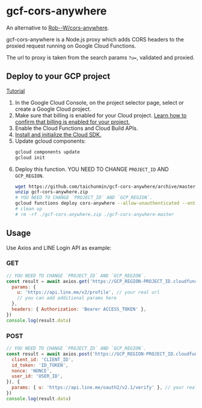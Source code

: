 # gcf-cors-anywhere

An alternative to [Rob--W/cors-anywhere](https://github.com/Rob--W/cors-anywhere).

gcf-cors-anywhere is a Node.js proxy which adds CORS headers to the proxied request running on Google Cloud Functions.

The url to proxy is taken from the search params `?u=`, validated and proxied.

## Deploy to your GCP project

[Tutorial](https://cloud.google.com/functions/docs/quickstart)

1. In the Google Cloud Console, on the project selector page, select or create a Google Cloud project.
2. Make sure that billing is enabled for your Cloud project. [Learn how to confirm that billing is enabled for your project.](https://cloud.google.com/billing/docs/how-to/modify-project)
3. Enable the Cloud Functions and Cloud Build APIs.
4. [Install and initialize the Cloud SDK.](https://cloud.google.com/sdk/docs?hl=zh-tw)
5. Update gcloud components:
    ```bash
    gcloud components update
    gcloud init
    ```
6. Deploy this function. YOU NEED TO CHANGE `PROJECT_ID` AND `GCP_REGION`.
    ```bash
    wget https://github.com/taichunmin/gcf-cors-anywhere/archive/master.zip -O gcf-cors-anywhere.zip
    unzip gcf-cors-anywhere.zip
    # YOU NEED TO CHANGE `PROJECT_ID` AND `GCP_REGION`.
    gcloud functions deploy cors-anywhere --allow-unauthenticated --entry-point=main --gen2 --max-instances=1 --memory=128Mi --no-user-output-enabled --project=PROJECT_ID --region=GCP_REGION --runtime=nodejs18 --timeout=60s --trigger-http --source ./gcf-cors-anywhere-master
    # clean up
    # rm -rf ./gcf-cors-anywhere.zip ./gcf-cors-anywhere-master
    ```

## Usage

Use Axios and LINE Login API as example:

### GET

```js
// YOU NEED TO CHANGE `PROJECT_ID` AND `GCP_REGION`.
const result = await axios.get('https://GCP_REGION-PROJECT_ID.cloudfunctions.net/cors-anywhere', {
  params: {
    u: 'https://api.line.me/v2/profile', // your real url
    // you can add additional params here
  },
  headers: { Authorization: 'Bearer ACCESS_TOKEN' },
})
console.log(result.data)
```

### POST

```js
// YOU NEED TO CHANGE `PROJECT_ID` AND `GCP_REGION`.
const result = await axios.post('https://GCP_REGION-PROJECT_ID.cloudfunctions.net/cors-anywhere', Qs.stringify({
  client_id: 'CLIENT_ID',
  id_token: 'ID_TOKEN',
  nonce: 'NONCE',
  user_id: 'USER_ID',
}), {
  params: { u: 'https://api.line.me/oauth2/v2.1/verify' }, // your real url
})
console.log(result.data)
```